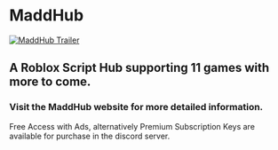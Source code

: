 # MaddHub
[![MaddHub Trailer](http://img.youtube.com/vi/046a0ojoIFI/0.jpg)](http://www.youtube.com/watch?v=046a0ojoIFI)

## A Roblox Script Hub supporting 11 games with more to come.
### Visit the MaddHub website for more detailed information.

Free Access with Ads, alternatively Premium Subscription Keys are available for purchase in the discord server.


